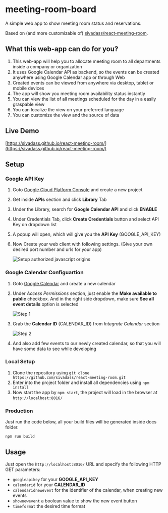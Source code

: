 # meeting-room-board

A simple web app to show meeting room status and reservations.

Based on (and more customizable of) [sivadass/react-meeting-room](https://github.com/sivadass/react-meeting-room).

## What this web-app can do for you?

1.  This web-app will help you to allocate meeting room to all departments inside a company or organization
2.  It uses Google Calendar API as backend, so the events can be created anywhere using Google Calendar app or through Web
3.  Created events can be viewed from anywhere via desktop, tablet or mobile devices
4.  The app will show you meeting room availability status instantly
5.  You can view the list of all meetings scheduled for the day in a easily graspable view
6.	You can localize the view on your preferred language
7.	You can customize the view and the source of data

## Live Demo

[https://sivadass.github.io/react-meeting-room/](https://sivadass.github.io/react-meeting-room/)

## Setup

### Google API Key

1. Goto [Google Cloud Platform Console](https://console.cloud.google.com/cloud-resource-manager) and create a new project
2. Get inside **APIs** section and click **Library** Tab
3. Under the Library, search for **Google Calendar API** and click **ENABLE**
4. Under Credentials Tab, click **Create Credentials** button and select API Key on dropdown list
5. A popup will open, which will give you the **API Key** (GOOGLE_API_KEY)
6. Now Create your web client with following settings. (Give your own desired port number and urls for your app)

   ![Setup authorized javascript origins](https://res.cloudinary.com/sivadass/image/upload/v1520732210/screen-shots/setup-authorized-javascript-origins.png)

### Google Calendar Configuartion

1.  Goto [Google Calendar](https://calendar.google.com "Google Calendar") and create a new calendar
2.  Under _Access Permissions_ section, just enable the **Make available to public** checkbox. And in the right side dropdown, make sure **See all event details** option is selected

    ![Step 1](https://res.cloudinary.com/sivadass/image/upload/v1520704625/screen-shots/step-1.png)

3.  Grab the **Calendar ID** (CALENDAR_ID) from _Integrate Calendar_ section

    ![Step 2](https://res.cloudinary.com/sivadass/image/upload/v1520704853/step-2_x54i28.png)

4.  And also add few events to our newly created calendar, so that you will have some data to see while developing

### Local Setup

1.  Clone the repository using `git clone https://github.com/sivadass/react-meeting-room.git`
2.  Enter into the project folder and install all dependencies using `npm install`
3.  Now start the app by `npm start`, the project will load in the browser at `http://localhost:8016/`

### Production

Just run the code below, all your build files will be generated inside docs folder.

```
npm run build
```

## Usage

Just open the `http://localhost:8016/` URL and specify the following HTTP GET parameters:
* `googleapikey` for your **GOOGLE_API_KEY**
* `calendarid` for your **CALENDAR_ID**
* `calendaridnewevent` for the identifier of the calendar, when creating new events
* `shownewevent` a boolean value to show the new event button
* `timeformat` the desired time format
